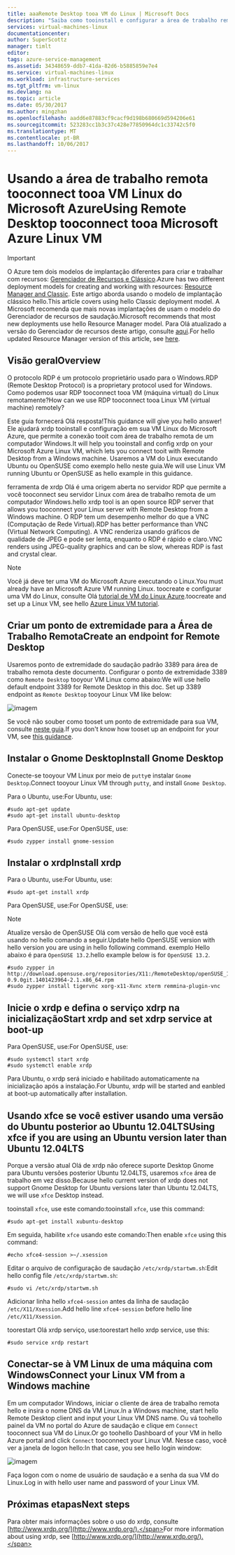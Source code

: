 ```yaml
---
title: aaaRemote Desktop tooa VM do Linux | Microsoft Docs
description: "Saiba como tooinstall e configurar a área de trabalho remota tooconnect tooa VM Linux do Microsoft Azure para o modelo de implantação clássico Olá"
services: virtual-machines-linux
documentationcenter: 
author: SuperScottz
manager: timlt
editor: 
tags: azure-service-management
ms.assetid: 34348659-ddb7-41da-82d6-b5885859e7e4
ms.service: virtual-machines-linux
ms.workload: infrastructure-services
ms.tgt_pltfrm: vm-linux
ms.devlang: na
ms.topic: article
ms.date: 05/30/2017
ms.author: mingzhan
ms.openlocfilehash: aadd6e87883cf9cacf9d198b680669d594206e61
ms.sourcegitcommit: 523283cc1b3c37c428e77850964dc1c33742c5f0
ms.translationtype: MT
ms.contentlocale: pt-BR
ms.lasthandoff: 10/06/2017
---
```

# <a name="using-remote-desktop-tooconnect-tooa-microsoft-azure-linux-vm"></a><span data-ttu-id="958db-103">Usando a área de trabalho remota tooconnect tooa VM Linux do Microsoft Azure</span><span class="sxs-lookup"><span data-stu-id="958db-103">Using Remote Desktop tooconnect tooa Microsoft Azure Linux VM</span></span>
> [!IMPORTANT] 
> <span data-ttu-id="958db-104">O Azure tem dois modelos de implantação diferentes para criar e trabalhar com recursos: [Gerenciador de Recursos e Clássico](../../../resource-manager-deployment-model.md).</span><span class="sxs-lookup"><span data-stu-id="958db-104">Azure has two different deployment models for creating and working with resources: [Resource Manager and Classic](../../../resource-manager-deployment-model.md).</span></span> <span data-ttu-id="958db-105">Este artigo aborda usando o modelo de implantação clássico hello.</span><span class="sxs-lookup"><span data-stu-id="958db-105">This article covers using hello Classic deployment model.</span></span> <span data-ttu-id="958db-106">A Microsoft recomenda que mais novas implantações de usam o modelo do Gerenciador de recursos de saudação.</span><span class="sxs-lookup"><span data-stu-id="958db-106">Microsoft recommends that most new deployments use hello Resource Manager model.</span></span> <span data-ttu-id="958db-107">Para Olá atualizado a versão do Gerenciador de recursos deste artigo, consulte [aqui](../use-remote-desktop.md).</span><span class="sxs-lookup"><span data-stu-id="958db-107">For hello updated Resource Manager version of this article, see [here](../use-remote-desktop.md).</span></span>

## <a name="overview"></a><span data-ttu-id="958db-108">Visão geral</span><span class="sxs-lookup"><span data-stu-id="958db-108">Overview</span></span>
<span data-ttu-id="958db-109">O protocolo RDP é um protocolo proprietário usado para o Windows.</span><span class="sxs-lookup"><span data-stu-id="958db-109">RDP (Remote Desktop Protocol) is a proprietary protocol used for Windows.</span></span> <span data-ttu-id="958db-110">Como podemos usar RDP tooconnect tooa VM (máquina virtual) do Linux remotamente?</span><span class="sxs-lookup"><span data-stu-id="958db-110">How can we use RDP tooconnect tooa Linux VM (virtual machine) remotely?</span></span>

<span data-ttu-id="958db-111">Este guia fornecerá Olá resposta!</span><span class="sxs-lookup"><span data-stu-id="958db-111">This guidance will give you hello answer!</span></span> <span data-ttu-id="958db-112">Ele ajudará xrdp tooinstall e configuração em sua VM Linux do Microsoft Azure, que permite a conexão tooit com área de trabalho remota de um computador Windows.</span><span class="sxs-lookup"><span data-stu-id="958db-112">It will help you tooinstall and config xrdp on your Microsoft Azure Linux VM, which lets you connect tooit with Remote Desktop from a Windows machine.</span></span> <span data-ttu-id="958db-113">Usaremos a VM do Linux executando Ubuntu ou OpenSUSE como exemplo hello neste guia.</span><span class="sxs-lookup"><span data-stu-id="958db-113">We will use Linux VM running Ubuntu or OpenSUSE as hello example in this guidance.</span></span>

<span data-ttu-id="958db-114">ferramenta de xrdp Olá é uma origem aberta no servidor RDP que permite a você tooconnect seu servidor Linux com área de trabalho remota de um computador Windows.</span><span class="sxs-lookup"><span data-stu-id="958db-114">hello xrdp tool is an open source RDP server that allows you tooconnect your Linux server with Remote Desktop from a Windows machine.</span></span> <span data-ttu-id="958db-115">O RDP tem um desempenho melhor do que a VNC (Computação de Rede Virtual).</span><span class="sxs-lookup"><span data-stu-id="958db-115">RDP has better performance than VNC (Virtual Network Computing).</span></span> <span data-ttu-id="958db-116">A VNC renderiza usando gráficos de qualidade de JPEG e pode ser lenta, enquanto o RDP é rápido e claro.</span><span class="sxs-lookup"><span data-stu-id="958db-116">VNC renders using JPEG-quality graphics and can be slow, whereas RDP is fast and crystal clear.</span></span>

> [!NOTE]
> <span data-ttu-id="958db-117">Você já deve ter uma VM do Microsoft Azure executando o Linux.</span><span class="sxs-lookup"><span data-stu-id="958db-117">You must already have an Microsoft Azure VM running Linux.</span></span> <span data-ttu-id="958db-118">toocreate e configurar uma VM do Linux, consulte Olá [tutorial de VM do Linux Azure](createportal.md).</span><span class="sxs-lookup"><span data-stu-id="958db-118">toocreate and set up a Linux VM, see hello [Azure Linux VM tutorial](createportal.md).</span></span>
> 
> 

## <a name="create-an-endpoint-for-remote-desktop"></a><span data-ttu-id="958db-119">Criar um ponto de extremidade para a Área de Trabalho Remota</span><span class="sxs-lookup"><span data-stu-id="958db-119">Create an endpoint for Remote Desktop</span></span>
<span data-ttu-id="958db-120">Usaremos ponto de extremidade do saudação padrão 3389 para área de trabalho remota deste documento. Configurar o ponto de extremidade 3389 como `Remote Desktop` tooyour VM Linux como abaixo:</span><span class="sxs-lookup"><span data-stu-id="958db-120">We will use hello default endpoint 3389 for Remote Desktop in this doc. Set up 3389 endpoint as `Remote Desktop` tooyour Linux VM like below:</span></span>

![imagem](./media/remote-desktop/endpoint-for-linux-server.png)

<span data-ttu-id="958db-122">Se você não souber como tooset um ponto de extremidade para sua VM, consulte [neste guia](setup-endpoints.md).</span><span class="sxs-lookup"><span data-stu-id="958db-122">If you don't know how tooset up an endpoint for your VM, see [this guidance](setup-endpoints.md).</span></span>

## <a name="install-gnome-desktop"></a><span data-ttu-id="958db-123">Instalar o Gnome Desktop</span><span class="sxs-lookup"><span data-stu-id="958db-123">Install Gnome Desktop</span></span>
<span data-ttu-id="958db-124">Conecte-se tooyour VM Linux por meio de `putty`e instalar `Gnome Desktop`.</span><span class="sxs-lookup"><span data-stu-id="958db-124">Connect tooyour Linux VM through `putty`, and install `Gnome Desktop`.</span></span>

<span data-ttu-id="958db-125">Para o Ubuntu, use:</span><span class="sxs-lookup"><span data-stu-id="958db-125">For Ubuntu, use:</span></span>

    #sudo apt-get update
    #sudo apt-get install ubuntu-desktop


<span data-ttu-id="958db-126">Para OpenSUSE, use:</span><span class="sxs-lookup"><span data-stu-id="958db-126">For OpenSUSE, use:</span></span>

    #sudo zypper install gnome-session

## <a name="install-xrdp"></a><span data-ttu-id="958db-127">Instalar o xrdp</span><span class="sxs-lookup"><span data-stu-id="958db-127">Install xrdp</span></span>
<span data-ttu-id="958db-128">Para o Ubuntu, use:</span><span class="sxs-lookup"><span data-stu-id="958db-128">For Ubuntu, use:</span></span>

    #sudo apt-get install xrdp

<span data-ttu-id="958db-129">Para OpenSUSE, use:</span><span class="sxs-lookup"><span data-stu-id="958db-129">For OpenSUSE, use:</span></span>

> [!NOTE]
> <span data-ttu-id="958db-130">Atualize versão de OpenSUSE Olá com versão de hello que você está usando no hello comando a seguir.</span><span class="sxs-lookup"><span data-stu-id="958db-130">Update hello OpenSUSE version with hello version you are using in hello following command.</span></span> <span data-ttu-id="958db-131">exemplo Hello abaixo é para `OpenSUSE 13.2`.</span><span class="sxs-lookup"><span data-stu-id="958db-131">hello example below is for `OpenSUSE 13.2`.</span></span>
> 
> 

    #sudo zypper in http://download.opensuse.org/repositories/X11:/RemoteDesktop/openSUSE_13.2/x86_64/xrdp-0.9.0git.1401423964-2.1.x86_64.rpm
    #sudo zypper install tigervnc xorg-x11-Xvnc xterm remmina-plugin-vnc


## <a name="start-xrdp-and-set-xdrp-service-at-boot-up"></a><span data-ttu-id="958db-132">Inicie o xrdp e defina o serviço xdrp na inicialização</span><span class="sxs-lookup"><span data-stu-id="958db-132">Start xrdp and set xdrp service at boot-up</span></span>
<span data-ttu-id="958db-133">Para OpenSUSE, use:</span><span class="sxs-lookup"><span data-stu-id="958db-133">For OpenSUSE, use:</span></span>

    #sudo systemctl start xrdp
    #sudo systemctl enable xrdp

<span data-ttu-id="958db-134">Para Ubuntu, o xrdp será iniciado e habilitado automaticamente na inicialização após a instalação.</span><span class="sxs-lookup"><span data-stu-id="958db-134">For Ubuntu, xrdp will be started and eanbled at boot-up automatically after installation.</span></span>

## <a name="using-xfce-if-you-are-using-an-ubuntu-version-later-than-ubuntu-1204lts"></a><span data-ttu-id="958db-135">Usando xfce se você estiver usando uma versão do Ubuntu posterior ao Ubuntu 12.04LTS</span><span class="sxs-lookup"><span data-stu-id="958db-135">Using xfce if you are using an Ubuntu version later than Ubuntu 12.04LTS</span></span>
<span data-ttu-id="958db-136">Porque a versão atual Olá de xrdp não oferece suporte Desktop Gnome para Ubuntu versões posterior Ubuntu 12.04LTS, usaremos `xfce` área de trabalho em vez disso.</span><span class="sxs-lookup"><span data-stu-id="958db-136">Because hello current version of xrdp does not support Gnome Desktop for  Ubuntu versions later than Ubuntu 12.04LTS, we will use `xfce` Desktop instead.</span></span>

<span data-ttu-id="958db-137">tooinstall `xfce`, use este comando:</span><span class="sxs-lookup"><span data-stu-id="958db-137">tooinstall `xfce`, use this command:</span></span>

    #sudo apt-get install xubuntu-desktop

<span data-ttu-id="958db-138">Em seguida, habilite `xfce` usando este comando:</span><span class="sxs-lookup"><span data-stu-id="958db-138">Then enable `xfce` using this command:</span></span>

    #echo xfce4-session >~/.xsession

<span data-ttu-id="958db-139">Editar o arquivo de configuração de saudação `/etc/xrdp/startwm.sh`:</span><span class="sxs-lookup"><span data-stu-id="958db-139">Edit hello config file `/etc/xrdp/startwm.sh`:</span></span>

    #sudo vi /etc/xrdp/startwm.sh   

<span data-ttu-id="958db-140">Adicionar linha hello `xfce4-session` antes da linha de saudação `/etc/X11/Xsession`.</span><span class="sxs-lookup"><span data-stu-id="958db-140">Add hello line `xfce4-session` before hello line `/etc/X11/Xsession`.</span></span>

<span data-ttu-id="958db-141">toorestart Olá xrdp serviço, use:</span><span class="sxs-lookup"><span data-stu-id="958db-141">toorestart hello xrdp service, use this:</span></span>

    #sudo service xrdp restart


## <a name="connect-your-linux-vm-from-a-windows-machine"></a><span data-ttu-id="958db-142">Conectar-se à VM Linux de uma máquina com Windows</span><span class="sxs-lookup"><span data-stu-id="958db-142">Connect your Linux VM from a Windows machine</span></span>
<span data-ttu-id="958db-143">Em um computador Windows, iniciar o cliente de área de trabalho remota hello e insira o nome DNS da VM Linux.</span><span class="sxs-lookup"><span data-stu-id="958db-143">In a Windows machine, start hello Remote Desktop client and input your Linux VM DNS name.</span></span> <span data-ttu-id="958db-144">Ou vá toohello painel da VM no portal do Azure de saudação e clique em `Connect` tooconnect sua VM do Linux.</span><span class="sxs-lookup"><span data-stu-id="958db-144">Or go toohello Dashboard of your VM in hello Azure portal and click `Connect` tooconnect your Linux VM.</span></span> <span data-ttu-id="958db-145">Nesse caso, você ver a janela de logon hello:</span><span class="sxs-lookup"><span data-stu-id="958db-145">In that case, you see hello login window:</span></span>

![imagem](./media/remote-desktop/no2.png)

<span data-ttu-id="958db-147">Faça logon com o nome de usuário de saudação e a senha da sua VM do Linux.</span><span class="sxs-lookup"><span data-stu-id="958db-147">Log in with hello user name and password of your Linux VM.</span></span>

## <a name="next-steps"></a><span data-ttu-id="958db-148">Próximas etapas</span><span class="sxs-lookup"><span data-stu-id="958db-148">Next steps</span></span>
<span data-ttu-id="958db-149">Para obter mais informações sobre o uso do xrdp, consulte [http://www.xrdp.org/](http://www.xrdp.org/).</span><span class="sxs-lookup"><span data-stu-id="958db-149">For more information about using xrdp, see [http://www.xrdp.org/](http://www.xrdp.org/).</span></span>
